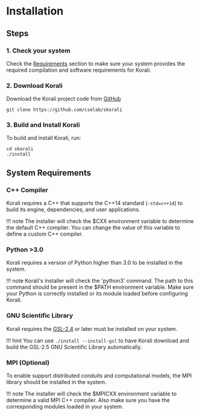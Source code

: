 # Installation

## Steps

### 1. Check your system

 Check the [Requirements](#system-requirements) section to make sure your system provides
 the required compilation and software requirements for Korali.

### 2. Download Korali
Download the Korali project code from [GitHub](https://github.com/cselab/skorali)

```shell
git clone https://github.com/cselab/skorali
```

### 3. Build and Install Korali

To build and install Korali, run:

```shell
cd skorali
./install
```

## System Requirements

### C++ Compiler

Korali requires a C++ that supports the C++14 standard (`-std=c++14`) to build its engine, dependencies, and user applications.

!!! note
		The installer will check the $CXX environment variable to determine the default C++ compiler. You can change the value of this variable to define a custom C++ compiler.

### Python >3.0

Korali requires a version of Python higher than 3.0 to be installed in the system.

!!! note
	Korali's installer will check the 'python3' command. The path to this command should be present in the $PATH environment variable. Make sure your Python is correctly installed or its module loaded before configuring Korali.

### GNU Scientific Library

Korali requires the [GSL-2.4](http://www.gnu.org/software/gsl/) or later must be installed on your system.

!!! hint
	You can use ```./install --install-gsl``` to have Korali download and build the GSL-2.5 GNU Scientific Library automatically. 
	
### MPI (Optional)

To enable support distributed conduits and computational models, the MPI library should be installed in the system.

!!! note
The installer will check the $MPICXX environment variable to determine a valid MPI C++ compiler. Also make sure you have the corresponding modules loaded in your system.


